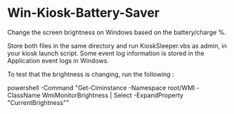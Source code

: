 # Win-Kiosk-Battery-Saver
 Change the screen brightness on Windows based on the battery/charge %. 

Store both files in the same directory and run KioskSleeper.vbs as admin, in your kiosk launch script. Some event log information is stored in the Application event logs in Windows.

To test that the brightness is changing, run the following :

powershell -Command "Get-Ciminstance -Namespace root/WMI -ClassName WmiMonitorBrightness | Select -ExpandProperty "CurrentBrightness""
